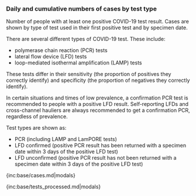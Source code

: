 ### Daily and cumulative numbers of cases by test type

Number of people with at least one positive COVID-19 test result. Cases are shown by type of test used in their first positive test and by specimen date. 

There are several different types of COVID-19 test. These include:
* polymerase chain reaction (PCR) tests
* lateral flow device (LFD) tests 
* loop-mediated isothermal amplification (LAMP) tests

These tests differ in their sensitivity (the proportion of positives they correctly identify) and specificity (the proportion of negatives they correctly identify). 

In certain situations and times of low prevalence, a confirmation PCR test is recommended to people with a positive LFD result. Self-reporting LFDs and cross-channel hauliers are always recommended to get a confirmation PCR, regardless of prevalence.

Test types are shown as:
* PCR (including LAMP and LamPORE tests)
* LFD confirmed (positive PCR result has been returned with a specimen date within 3 days of the positive LFD test) 
* LFD unconfirmed (positive PCR result has not been returned with a specimen date within 3 days of the positive LFD test)

{inc:base/cases.md|modals}

{inc:base/tests_processed.md|modals}